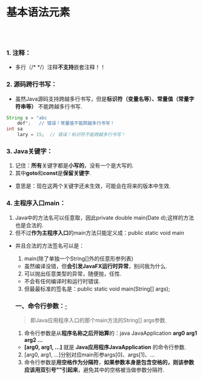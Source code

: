 # 基本语法元素

<br><br>

### 1. 注释：

- 多行（/\* \*/）注释**不支持**嵌套注释！！

### 2. 源码跨行书写：

- 虽然Java源码支持跨越多行书写，但是**标识符（变量名等）、常量值（常量字符串等）** 不能跨越多行书写.

```Java
String s = "abc
    def";   // 错误！常量值不能跨越多行书写！
int sa
    lary = 15;  // 错误！标识符不能跨越多行书写！
```

### 3. Java关键字：

1. 记住：**所有**关键字都是**小写的**，没有一个是大写的.
2. 其中**goto**和**const**是**保留关键字**.
  - 意思是：现在这两个关键字还未生效，可能会在将来的版本中生效.

### 4. 主程序入口main：

1. Java中的方法名可以任意取，因此private double main(Date d);这样的方法也是合法的.
2. 但不过**作为主程序入口**的main方法只能定义成：public static void main
  - 并且合法的方法签名可以是：
    1. main(除了单独一个String[]外的任意形参列表)
      - 虽然编译没错，但**会引发JavaFX运行时异常**，别问我为什么.
    2. 可以抛出任意类型的异常，随便抛，任性.
      - 不会有任何编译时和运行时错误.
    3. 但最最标准的签名是：public static void main(String[] args);

    ### 一、命令行参数：[·](#目录)
    > 即Java应用程序入口的那个main方法的String[] args参数.

    1. 命令行参数是从**程序名称之后开始算**的：java JavaApplication **arg0 arg1 arg2 ...**
      - **[arg0, arg1, ...]** 就是 **Java应用程序JavaApplication** 的命令行参数.
    2. [arg0, arg1, ...]分别对应main形参args[0]、args[1]、...
    3. 命令行参数是**用空格作为分隔符**，**如果参数本身是包含空格的，则该参数应该用双引号""引起来**，避免其中的空格被当做参数分隔符.

